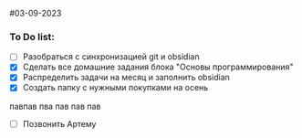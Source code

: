 #03-09-2023
### To Do list:

- [ ]  Разобраться с синхронизацией git и obsidian
- [x] Сделать все домашние задания блока "Основы программирования"
- [x] Распределить задачи на месяц и заполнить obsidian
- [x] Создать папку с нужными покупками на осень

павпав
пва
пав
пав
пав
- [ ] Позвонить Артему
